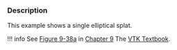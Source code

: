 ### Description

This example shows a single elliptical splat.

!!! info
    See [Figure 9-38a](../../../VTKBook/09Chapter9/#Figure%209-38a) in [Chapter 9](../../../VTKBook/09Chapter9) The [VTK Textbook](../../../VTKBook/01Chapter1).
